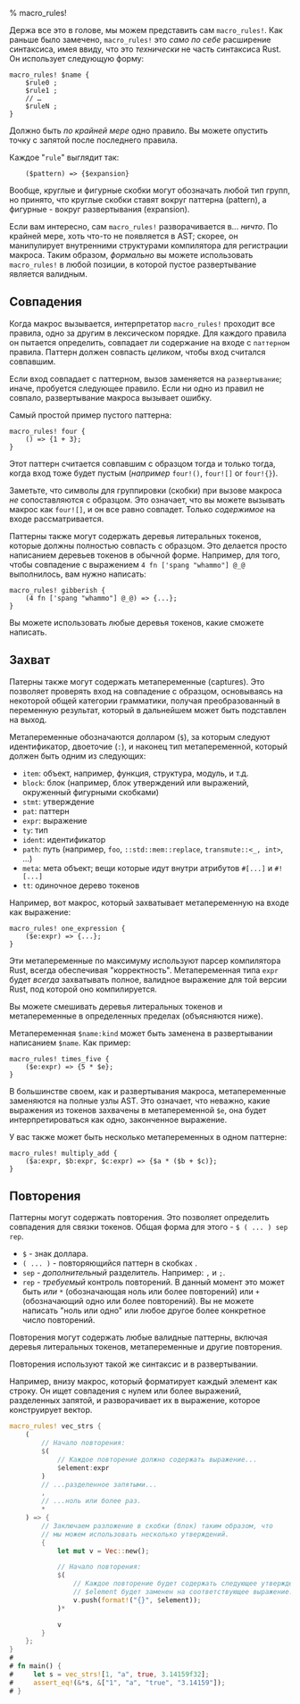 % macro_rules!

Держа все это в голове, мы можем представить сам  `macro_rules!`.  Как раньше было замечено, `macro_rules!` это *само по себе* расширение синтаксисa, имея ввиду, что это *технически* не часть синтаксиса  Rust. Он использует следующую форму:

```ignore
macro_rules! $name {
    $rule0 ;
    $rule1 ;
    // …
    $ruleN ;
}
```

Должно быть *по крайней мере* одно правило. Вы можете опустить точку с запятой после последнего правила.

Каждое "`rule`" выглядит так:

```ignore
    ($pattern) => {$expansion}
```

Вообще, круглые и фигурные скобки могут обозначать любой тип групп, но принято, что круглые скобки ставят вокруг паттерна (pattern), а фигурные - вокруг развертывания (expansion).

Если вам интересно, сам  `macro_rules!` разворачивается в... *ничто*.  По крайней мере, хоть что-то не появляется в AST; скорее, он манипулирует внутренними структурами компилятора для регистрации макроса.  Таким образом, *формально* вы можете использовать `macro_rules!` в любой позиции, в которой пустое развертывание является валидным.

## Совпадения

Когда макрос вызывается, интерпретатор `macro_rules!` проходит все правила, одно за другим в лексическом порядке. Для каждого правила он пытается определить, совпадает ли содержание на входе с `паттерном` правила.  Паттерн должен совпасть *целиком*, чтобы вход считался совпавшим.

Если вход совпадает с паттерном, вызов заменяется на `развертывание`; иначе, пробуется следующее правило.  Если ни одно из правил не совпало, развертывание макроса вызывает ошибку.

Самый простой пример пустого паттерна:

```ignore
macro_rules! four {
    () => {1 + 3};
}
```

Этот паттерн считается совпавшим с образцом тогда и только тогда, когда вход тоже будет пустым (*например* `four!()`, `four![]` or `four!{}`).

Заметьте, что символы для группировки (скобки) при вызове макроса *не* сопоставляются с образцом. Это означает, что вы можете вызывать макрос как  `four![]`, и он все равно совпадет.  Только *содержимое* на входе рассматривается.

Паттерны также могут содержать деревья литеральных токенов, которые должны полностью совпасть с образцом. Это делается просто написанием деревьев токенов в обычной форме. Например, для того, чтобы совпадение с выражением  `4 fn ['spang "whammo"] @_@` выполнилось, вам нужно написать:

```ignore
macro_rules! gibberish {
    (4 fn ['spang "whammo"] @_@) => {...};
}
```

Вы можете использовать любые деревья токенов, какие сможете написать.

## Захват

Патерны также могут содержать метапеременные (captures).  Это позволяет проверять вход на совпадение с образцом, основываясь на некоторой общей категории грамматики, получая преобразованный в переменную результат, который в дальнейшем может быть подставлен на выход.

Метапеременные обозначаются долларом (`$`), за которым следуют идентификатор, двоеточие (`:`), и наконец тип метапеременной, который должен быть одним из следующих:

* `item`: объект, например, функция, структура, модуль, и т.д.
* `block`: блок  (например, блок утверждений или выражений, окруженный фигурными скобками)
* `stmt`: утверждение
* `pat`: паттерн
* `expr`: выражение
* `ty`: тип
* `ident`: идентификатор
* `path`: путь (например, `foo`, `::std::mem::replace`, `transmute::<_, int>`, …)
* `meta`: мета объект; вещи которые идут внутри атрибутов `#[...]` и `#![...]` 
* `tt`: одиночное дерево токенов

Например, вот макрос, который захватывает метапеременную на входе как выражение:

```ignore
macro_rules! one_expression {
    ($e:expr) => {...};
}
```

Эти метапеременные по максимуму используют парсер компилятора Rust, всегда обеспечивая "корректность".  Метапеременная типа `expr`  будет *всегда* захватывать полное, валидное выражение для той версии Rust, под которой оно компилируется.

Вы можете смешивать деревья литеральных токенов и метапеременные в определенных пределах (объясняются ниже).

Метапеременная `$name:kind` может быть заменена в развертывании написанием  `$name`.  Как пример:

```ignore
macro_rules! times_five {
    ($e:expr) => {5 * $e};
}
```

В большинстве своем, как и развертывания макроса, метапеременные заменяются на полные узлы AST.  Это означает, что неважно, какие выражения из токенов захвачены в метапеременной `$e`, она будет интерпретироваться как одно, законченное выражение.

У вас также может быть несколько метапеременных в одном паттерне:

```ignore
macro_rules! multiply_add {
    ($a:expr, $b:expr, $c:expr) => {$a * ($b + $c)};
}
```

## Повторения

Паттерны могут содержать повторения. Это позволяет определить совпадения для связки токенов.  Общая форма для этого - `$ ( ... ) sep rep`.

* `$` - знак доллара.
* `( ... )` - повторяющийся паттерн в скобках .
* `sep` - *дополнительный* разделитель.  Например: `,` и `;`.
* `rep` - *требуемый* контроль повторений. В данный момент это может быть  *или* `*` (обозначающая ноль или более повторений) или `+` (обозначающий одно или более повторений). Вы не можете написать "ноль или одно" или любое другое более конкретное число повторений.

Повторения могут содержать любые валидные паттерны, включая деревья литеральных токенов, метапеременные и другие повторения.

Повторения используют такой же синтаксис и в развертывании.

Например, внизу макрос, который форматирует каждый элемент как строку. Он ищет совпадения с нулем или более выражений, разделенных запятой, и разворачивает их в выражение, которое конструирует вектор.

```rust
macro_rules! vec_strs {
    (
        // Начало повторения:
        $(
            // Каждое повторение должно содержать выражение...
            $element:expr
        )
        // ...разделенное запятыми...
        ,
        // ...ноль или более раз.
        *
    ) => {
        // Заключаем разложение в скобки (блок) таким образом, что
        // мы можем использовать несколько утверждений.
        {
            let mut v = Vec::new();

            // Начало повторения:
            $(
                // Каждое повторение будет содержать следующее утверждение, в котором
                // $element будет заменен на соответствующее выражение.
                v.push(format!("{}", $element));
            )*

            v
        }
    };
}
# 
# fn main() {
#     let s = vec_strs![1, "a", true, 3.14159f32];
#     assert_eq!(&*s, &["1", "a", "true", "3.14159"]);
# }
```
